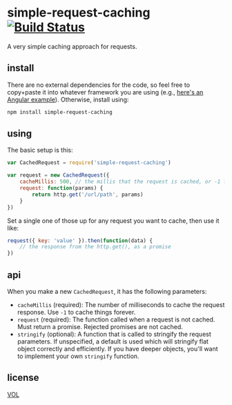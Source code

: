 # simple-request-caching [![Build Status](https://travis-ci.org/tobiaslabs/simple-request-caching.svg?branch=master)](https://travis-ci.org/tobiaslabs/simple-request-caching)

A very simple caching approach for requests.

## install

There are no external dependencies for the code, so feel free to copy+paste it into whatever framework
you are using (e.g., [here's an Angular example](https://gist.github.com/saibotsivad/84d8faf3c8351c89ea3b)).
Otherwise, install using:

```sh
npm install simple-request-caching
```

## using

The basic setup is this:

```js
var CachedRequest = require('simple-request-caching')

var request = new CachedRequest({
	cacheMillis: 500, // the millis that the request is cached, or -1 for forever
	request: function(params) {
		return http.get('/url/path', params)
	}
})
```

Set a single one of those up for any request you want to cache, then use it like:

```js
request({ key: 'value' }).then(function(data) {
	// the response from the http.get(), as a promise
})
```

## api

When you make a new `CachedRequest`, it has the following parameters:

* `cacheMillis` (required): The number of milliseconds to cache the request
	response. Use `-1` to cache things forever.
* `request` (required): The function called when a request is not cached. Must
	return a promise. Rejected promises are not cached.
* `stringify` (optional): A function that is called to stringify the request
	parameters. If unspecified, a default is used which will stringify flat
	object correctly and efficiently. If you have deeper objects, you'll want
	to implement your own `stringify` function.

## license

[VOL](http://veryopenlicense.com)
